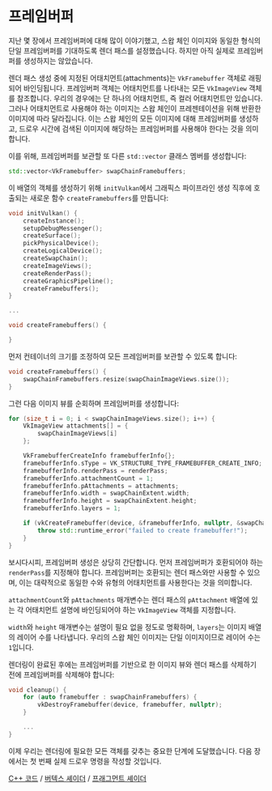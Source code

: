 # 프레임버퍼

지난 몇 장에서 프레임버퍼에 대해 많이 이야기했고, 스왑 체인 이미지와 동일한 형식의 단일 프레임버퍼를 기대하도록 렌더 패스를 설정했습니다. 하지만 아직 실제로 프레임버퍼를 생성하지는 않았습니다.

렌더 패스 생성 중에 지정된 어태치먼트(attachments)는 `VkFramebuffer` 객체로 래핑되어 바인딩됩니다. 프레임버퍼 객체는 어태치먼트를 나타내는 모든 `VkImageView` 객체를 참조합니다. 우리의 경우에는 단 하나의 어태치먼트, 즉 컬러 어태치먼트만 있습니다. 그러나 어태치먼트로 사용해야 하는 이미지는 스왑 체인이 프레젠테이션을 위해 반환한 이미지에 따라 달라집니다. 이는 스왑 체인의 모든 이미지에 대해 프레임버퍼를 생성하고, 드로우 시간에 검색된 이미지에 해당하는 프레임버퍼를 사용해야 한다는 것을 의미합니다.

이를 위해, 프레임버퍼를 보관할 또 다른 `std::vector` 클래스 멤버를 생성합니다:

```c++
std::vector<VkFramebuffer> swapChainFramebuffers;
```

이 배열의 객체를 생성하기 위해 `initVulkan`에서 그래픽스 파이프라인 생성 직후에 호출되는 새로운 함수 `createFramebuffers`를 만듭니다:

```c++
void initVulkan() {
    createInstance();
    setupDebugMessenger();
    createSurface();
    pickPhysicalDevice();
    createLogicalDevice();
    createSwapChain();
    createImageViews();
    createRenderPass();
    createGraphicsPipeline();
    createFramebuffers();
}

...

void createFramebuffers() {

}
```

먼저 컨테이너의 크기를 조정하여 모든 프레임버퍼를 보관할 수 있도록 합니다:

```c++
void createFramebuffers() {
    swapChainFramebuffers.resize(swapChainImageViews.size());
}
```

그런 다음 이미지 뷰를 순회하며 프레임버퍼를 생성합니다:

```c++
for (size_t i = 0; i < swapChainImageViews.size(); i++) {
    VkImageView attachments[] = {
        swapChainImageViews[i]
    };

    VkFramebufferCreateInfo framebufferInfo{};
    framebufferInfo.sType = VK_STRUCTURE_TYPE_FRAMEBUFFER_CREATE_INFO;
    framebufferInfo.renderPass = renderPass;
    framebufferInfo.attachmentCount = 1;
    framebufferInfo.pAttachments = attachments;
    framebufferInfo.width = swapChainExtent.width;
    framebufferInfo.height = swapChainExtent.height;
    framebufferInfo.layers = 1;

    if (vkCreateFramebuffer(device, &framebufferInfo, nullptr, &swapChainFramebuffers[i]) != VK_SUCCESS) {
        throw std::runtime_error("failed to create framebuffer!");
    }
}
```

보시다시피, 프레임버퍼 생성은 상당히 간단합니다. 먼저 프레임버퍼가 호환되어야 하는 `renderPass`를 지정해야 합니다. 프레임버퍼는 호환되는 렌더 패스와만 사용할 수 있으며, 이는 대략적으로 동일한 수와 유형의 어태치먼트를 사용한다는 것을 의미합니다.

`attachmentCount`와 `pAttachments` 매개변수는 렌더 패스의 `pAttachment` 배열에 있는 각 어태치먼트 설명에 바인딩되어야 하는 `VkImageView` 객체를 지정합니다.

`width`와 `height` 매개변수는 설명이 필요 없을 정도로 명확하며, `layers`는 이미지 배열의 레이어 수를 나타냅니다. 우리의 스왑 체인 이미지는 단일 이미지이므로 레이어 수는 `1`입니다.

렌더링이 완료된 후에는 프레임버퍼를 기반으로 한 이미지 뷰와 렌더 패스를 삭제하기 전에 프레임버퍼를 삭제해야 합니다:

```c++
void cleanup() {
    for (auto framebuffer : swapChainFramebuffers) {
        vkDestroyFramebuffer(device, framebuffer, nullptr);
    }

    ...
}
```

이제 우리는 렌더링에 필요한 모든 객체를 갖추는 중요한 단계에 도달했습니다. 다음 장에서는 첫 번째 실제 드로우 명령을 작성할 것입니다.

[C++ 코드](/code/13_framebuffers.cpp) /
[버텍스 셰이더](/code/09_shader_base.vert) /
[프래그먼트 셰이더](/code/09_shader_base.frag)